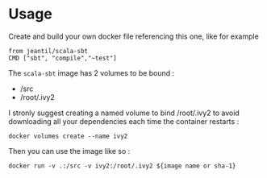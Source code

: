 # Usage

Create and build your own docker file referencing this one, like for example

```
from jeantil/scala-sbt
CMD ["sbt", "compile","~test"]
```

The `scala-sbt` image has 2 volumes to be bound :

 - /src 
 - /root/.ivy2

I stronly suggest creating a named volume to bind /root/.ivy2 to avoid
downloading all your dependencies each time the container restarts : 
```
docker volumes create --name ivy2
```

Then you can use the image like so : 
```
docker run -v .:/src -v ivy2:/root/.ivy2 ${image name or sha-1}
```


